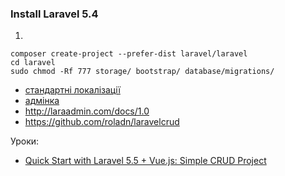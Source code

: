 ### Install Laravel 5.4
1.
```
composer create-project --prefer-dist laravel/laravel
cd laravel
sudo chmod -Rf 777 storage/ bootstrap/ database/migrations/
```

* [стандартні локалізації](https://github.com/caouecs/Laravel-lang/tree/master/src "стандартні локалізації")
* [адмінка](https://github.com/z-song/laravel-admin)
* http://laraadmin.com/docs/1.0
* https://github.com/roladn/laravelcrud

Уроки:
+ [Quick Start with Laravel 5.5 + Vue.js: Simple CRUD Project](http://laraveldaily.com/quick-start-laravel-5-5-vue-js-simple-crud-project/)
